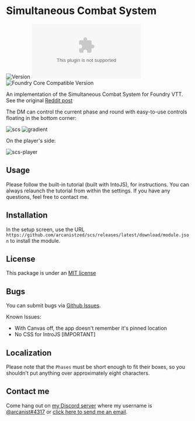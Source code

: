 # Simultaneous Combat System

![Version](https://img.shields.io/github/v/tag/arcanistzed/scs?label=Version&style=flat-square&color=2577a1) ![Latest Release Download Count](https://img.shields.io/github/downloads/arcanistzed/scs/latest/module.zip?label=Downloads&style=flat-square&color=9b43a8) ![Foundry Core Compatible Version](https://img.shields.io/badge/dynamic/json.svg?url=https%3A%2F%2Fraw.githubusercontent.com%2Farcanistzed%2Fscs%2Fmain%2Fmodule.json&label=Foundry%20Core%20Compatible%20Version&query=$.compatibleCoreVersion&style=flat-square&color=ff6400)

An implementation of the Simultaneous Combat System for Foundry VTT. See the original [Reddit post](https://redd.it/nlyif8)

The DM can control the current phase and round with easy-to-use controls floating in the bottom corner:

![scs](https://user-images.githubusercontent.com/82790112/123032659-4e875c80-d3b4-11eb-853e-1609a45cda56.gif)
![gradient](https://user-images.githubusercontent.com/82790112/123046244-ddeb3a80-d3c9-11eb-98db-da2f4a6abd68.gif)

On the player's side:

![scs-player](https://user-images.githubusercontent.com/82790112/123030629-15012200-d3b1-11eb-8e4e-d058e1eb8800.png)

## Usage

Please follow the built-in tutorial (built with IntoJS), for instructions. You can always relaunch the tutorial from within the settings. If you have any questions, feel free to contact me.

## Installation

In the setup screen, use the URL `https://github.com/arcanistzed/scs/releases/latest/download/module.json` to install the module.

## License

This package is under an [MIT license](LICENSE)

## Bugs

You can submit bugs via [Github Issues](https://github.com/arcanistzed/scs/issues/new/choose).

Known Issues:

- With Canvas off, the app doesn't remember it's pinned location
- No CSS for IntroJS [IMPORTANT]

## Localization

Please note that the `Phases` must be short enough to fit their boxes, so you shouldn't put anything over approximately eight characters.

## Contact me

Come hang out on [my Discord server](https://discord.gg/AAkZWWqVav) where my username is [@arcanist#4317](https://discord.com/users/455117777745870860) or [click here to send me an email](mailto:arcanistzed@gmail.com?subject=NAME%20module%20for%20Foundry%20VTT).

